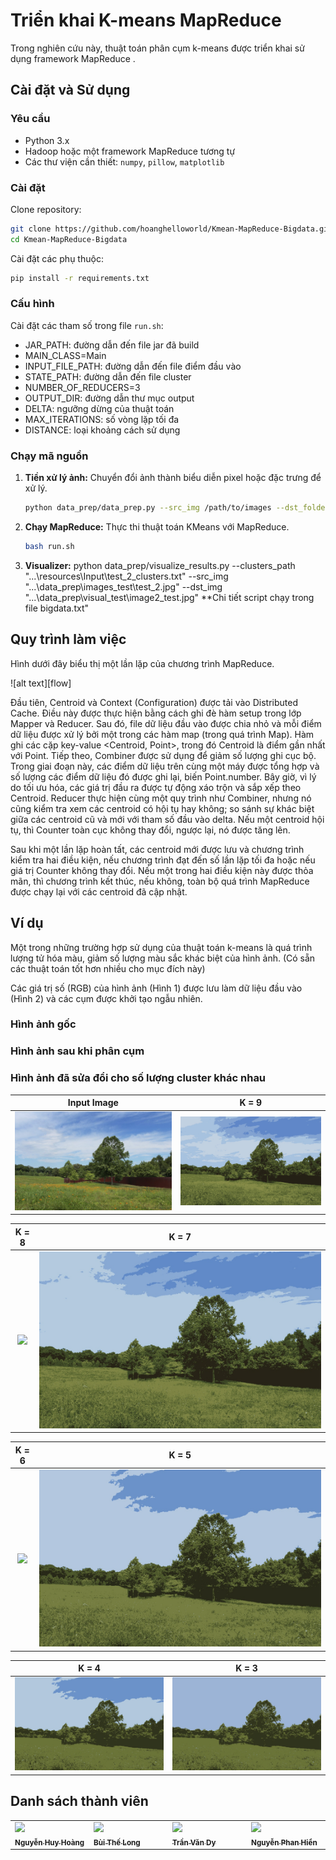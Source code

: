# Triển khai K-means MapReduce
Trong nghiên cứu này, thuật toán phân cụm k-means được triển khai sử dụng framework MapReduce .

## Cài đặt và Sử dụng

### Yêu cầu
- Python 3.x
- Hadoop hoặc một framework MapReduce tương tự
- Các thư viện cần thiết: `numpy`, `pillow`, `matplotlib`

### Cài đặt
Clone repository:
```bash
git clone https://github.com/hoanghelloworld/Kmean-MapReduce-Bigdata.git
cd Kmean-MapReduce-Bigdata
```

Cài đặt các phụ thuộc:
```bash
pip install -r requirements.txt
```

### Cấu hình
Cài đặt các tham số trong file `run.sh`:
- JAR_PATH: đường dẫn đến file jar đã build
- MAIN_CLASS=Main
- INPUT_FILE_PATH: đường dẫn đến file điểm đầu vào
- STATE_PATH: đường dẫn đến file cluster
- NUMBER_OF_REDUCERS=3
- OUTPUT_DIR: đường dẫn thư mục output
- DELTA: ngưỡng dừng của thuật toán
- MAX_ITERATIONS: số vòng lặp tối đa
- DISTANCE: loại khoảng cách sử dụng

### Chạy mã nguồn
1. **Tiền xử lý ảnh:**
   Chuyển đổi ảnh thành biểu diễn pixel hoặc đặc trưng để xử lý.
   ```bash
   python data_prep/data_prep.py --src_img /path/to/images --dst_folder /path/to/output --k_init_centriods 10
   ```

2. **Chạy MapReduce:**
   Thực thi thuật toán KMeans với MapReduce.
   ```bash
   bash run.sh
   ```
3. **Visualizer:**
     python data_prep/visualize_results.py --clusters_path "...\resources\Input\test_2_clusters.txt" --src_img  "...\data_prep\images_test\test_2.jpg" --dst_img "...\data_prep\visual_test\image2_test.jpg"
**Chi tiết script chạy trong file bigdata.txt"
## Quy trình làm việc
Hình dưới đây biểu thị một lần lặp của chương trình MapReduce.

![alt text][flow]

Đầu tiên, Centroid và Context (Configuration) được tải vào Distributed Cache. Điều này được thực hiện bằng cách ghi đè hàm setup trong lớp Mapper và Reducer. Sau đó, file dữ liệu đầu vào được chia nhỏ và mỗi điểm dữ liệu được xử lý bởi một trong các hàm map (trong quá trình Map). Hàm ghi các cặp key-value <Centroid, Point>, trong đó Centroid là điểm gần nhất với Point. Tiếp theo, Combiner được sử dụng để giảm số lượng ghi cục bộ. Trong giai đoạn này, các điểm dữ liệu trên cùng một máy được tổng hợp và số lượng các điểm dữ liệu đó được ghi lại, biến Point.number. Bây giờ, vì lý do tối ưu hóa, các giá trị đầu ra được tự động xáo trộn và sắp xếp theo Centroid. Reducer thực hiện cùng một quy trình như Combiner, nhưng nó cũng kiểm tra xem các centroid có hội tụ hay không; so sánh sự khác biệt giữa các centroid cũ và mới với tham số đầu vào delta. Nếu một centroid hội tụ, thì Counter toàn cục không thay đổi, ngược lại, nó được tăng lên.

Sau khi một lần lặp hoàn tất, các centroid mới được lưu và chương trình kiểm tra hai điều kiện, nếu chương trình đạt đến số lần lặp tối đa hoặc nếu giá trị Counter không thay đổi. Nếu một trong hai điều kiện này được thỏa mãn, thì chương trình kết thúc, nếu không, toàn bộ quá trình MapReduce được chạy lại với các centroid đã cập nhật.

## Ví dụ
Một trong những trường hợp sử dụng của thuật toán k-means là quá trình lượng tử hóa màu, giảm số lượng màu sắc khác biệt của hình ảnh. (Có sẵn các thuật toán tốt hơn nhiều cho mục đích này)

Các giá trị số (RGB) của hình ảnh (Hình 1) được lưu làm dữ liệu đầu vào (Hình 2) và các cụm được khởi tạo ngẫu nhiên.

### Hình ảnh gốc

### Hình ảnh sau khi phân cụm

### Hình ảnh đã sửa đổi cho số lượng cluster khác nhau

Input Image                |  K = 9
:-------------------------:|:-------------------------:
![](asset/image.jpg)  |  ![](asset/generated9.jpg)

K = 8                      |  K = 7
:-------------------------:|:-------------------------:
![](generated8.jpg)  |  ![](asset/generated7.jpg)

K = 6                      |  K = 5
:-------------------------:|:-------------------------:
![](generated6.jpg)  |  ![](asset/generated5.jpg)

K = 4                      |  K = 3
:-------------------------:|:-------------------------:
![](asset/generated4.jpg)  |  ![](asset/generated3.jpg)



## Danh sách thành viên

<table>
<tr>

  <td  valign="top" width="14.28%"><a href="https://github.com/hoanghelloworld"><img src="https://avatars.githubusercontent.com/u/115699781?s=96&v=4" width="100px;" /><br /><sub><b>Nguyễn Huy Hoàng</b></sub></a><br/></td>

  <td  valign="top" width="14.28%"><a href="https://github.com/thelong9"><img src="https://avatars.githubusercontent.com/u/125560117?v=4" width="100px;" /><br /><sub><b>Bùi Thế Long</b></sub></a><br/></td>

  <td  valign="top" width="14.28%"><a href="https://github.com/Dyio147"><img src="https://avatars.githubusercontent.com/u/125756779?v=4" width="100px;" /><br /><sub><b>Trần Văn Dy </b></sub></a><br/></td>

  <td  valign="top" width="14.28%"><a href="https://github.com/HienNguyenPhan"><img src="https://avatars.githubusercontent.com/u/120093175?v=4" width="100px;" /><br /><sub><b>Nguyễn Phan Hiển</b></sub></a><br/></td>

</tr>
</table>
